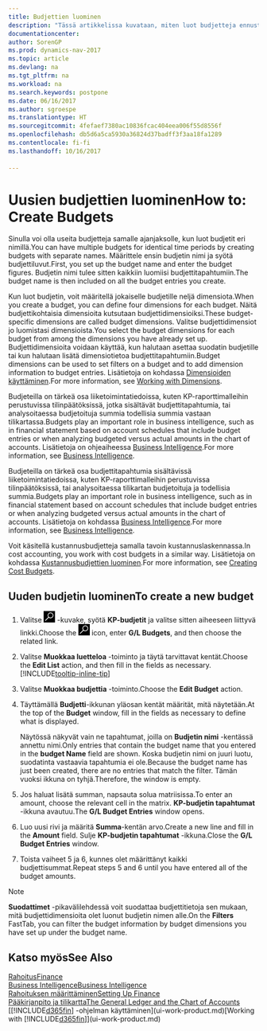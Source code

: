 ```yaml
---
title: Budjettien luominen
description: "Tässä artikkelissa kuvataan, miten luot budjetteja ennustamaan erilaisia taloudellisia toimintoja ja miten määrität dimensioita liiketoimintatietoja varten."
documentationcenter: 
author: SorenGP
ms.prod: dynamics-nav-2017
ms.topic: article
ms.devlang: na
ms.tgt_pltfrm: na
ms.workload: na
ms.search.keywords: postpone
ms.date: 06/16/2017
ms.author: sgroespe
ms.translationtype: HT
ms.sourcegitcommit: 4fefaef7380ac10836fcac404eea006f55d8556f
ms.openlocfilehash: db5d6a5ca5930a36824d37badff3f3aa18fa1289
ms.contentlocale: fi-fi
ms.lasthandoff: 10/16/2017

---
```

# <a name="how-to-create--budgets"></a><span data-ttu-id="36dcb-103">Uusien budjettien luominen</span><span class="sxs-lookup"><span data-stu-id="36dcb-103">How to: Create  Budgets</span></span>
<span data-ttu-id="36dcb-104">Sinulla voi olla useita budjetteja samalle ajanjaksolle, kun luot budjetit eri nimillä.</span><span class="sxs-lookup"><span data-stu-id="36dcb-104">You can have multiple budgets for identical time periods by creating budgets with separate names.</span></span> <span data-ttu-id="36dcb-105">Määrittele ensin budjetin nimi ja syötä budjettiluvut.</span><span class="sxs-lookup"><span data-stu-id="36dcb-105">First, you set up the budget name and enter the budget figures.</span></span> <span data-ttu-id="36dcb-106">Budjetin nimi tulee sitten kaikkiin luomiisi budjettitapahtumiin.</span><span class="sxs-lookup"><span data-stu-id="36dcb-106">The budget name is then included on all the budget entries you create.</span></span>  

 <span data-ttu-id="36dcb-107">Kun luot budjetin, voit määritellä jokaiselle budjetille neljä dimensiota.</span><span class="sxs-lookup"><span data-stu-id="36dcb-107">When you create a budget, you can define four dimensions for each budget.</span></span> <span data-ttu-id="36dcb-108">Näitä budjettikohtaisia dimensioita kutsutaan budjettidimensioiksi.</span><span class="sxs-lookup"><span data-stu-id="36dcb-108">These budget-specific dimensions are called budget dimensions.</span></span> <span data-ttu-id="36dcb-109">Valitse budjettidimensiot jo luomistasi dimensioista.</span><span class="sxs-lookup"><span data-stu-id="36dcb-109">You select the budget dimensions for each budget from among the dimensions you have already set up.</span></span> <span data-ttu-id="36dcb-110">Budjettidimensioita voidaan käyttää, kun halutaan asettaa suodatin budjetille tai kun halutaan lisätä dimensiotietoa budjettitapahtumiin.</span><span class="sxs-lookup"><span data-stu-id="36dcb-110">Budget dimensions can be used to set filters on a budget and to add dimension information to budget entries.</span></span> <span data-ttu-id="36dcb-111">Lisätietoja on kohdassa [Dimensioiden käyttäminen](finance-dimensions.md).</span><span class="sxs-lookup"><span data-stu-id="36dcb-111">For more information, see [Working with Dimensions](finance-dimensions.md).</span></span>

 <span data-ttu-id="36dcb-112">Budjeteilla on tärkeä osa liiketoimintatiedoissa, kuten KP-raporttimalleihin perustuvissa tilinpäätöksissä, jotka sisältävät budjettitapahtumia, tai analysoitaessa budjetoituja summia todellisia summia vastaan tilikartassa.</span><span class="sxs-lookup"><span data-stu-id="36dcb-112">Budgets play an important role in business intelligence, such as in financial statement based on account schedules that include budget entries or when analyzing budgeted versus actual amounts in the chart of accounts.</span></span> <span data-ttu-id="36dcb-113">Lisätietoja on ohjeaiheessa [Business Intelligence](bi.md).</span><span class="sxs-lookup"><span data-stu-id="36dcb-113">For more information, see [Business Intelligence](bi.md).</span></span>

 <span data-ttu-id="36dcb-114">Budjeteilla on tärkeä osa budjettitapahtumia sisältävissä liiketoimintatiedoissa, kuten KP-raporttimalleihin perustuvissa tilinpäätöksissä, tai analysoitaessa tilikartan budjetoituja ja todellisia summia.</span><span class="sxs-lookup"><span data-stu-id="36dcb-114">Budgets play an important role in business intelligence, such as in financial statement based on account schedules that include budget entries or when analyzing budgeted versus actual amounts in the chart of accounts.</span></span> <span data-ttu-id="36dcb-115">Lisätietoja on kohdassa [Business Intelligence](bi.md).</span><span class="sxs-lookup"><span data-stu-id="36dcb-115">For more information, see [Business Intelligence](bi.md).</span></span>

<span data-ttu-id="36dcb-116">Voit käsitellä kustannusbudjetteja samalla tavoin kustannuslaskennassa.</span><span class="sxs-lookup"><span data-stu-id="36dcb-116">In cost accounting, you work with cost budgets in a similar way.</span></span> <span data-ttu-id="36dcb-117">Lisätietoja on kohdassa [Kustannusbudjettien luominen](finance-create-cost-budgets.md).</span><span class="sxs-lookup"><span data-stu-id="36dcb-117">For more information, see [Creating Cost Budgets](finance-create-cost-budgets.md).</span></span>    

## <a name="to-create-a-new-budget"></a><span data-ttu-id="36dcb-118">Uuden budjetin luominen</span><span class="sxs-lookup"><span data-stu-id="36dcb-118">To create a new budget</span></span>  

1. <span data-ttu-id="36dcb-119">Valitse ![Etsi sivu tai raportti](media/ui-search/search_small.png "Etsi sivu tai raportti -kuvake") -kuvake, syötä **KP-budjetit** ja valitse sitten aiheeseen liittyvä linkki.</span><span class="sxs-lookup"><span data-stu-id="36dcb-119">Choose the ![Search for Page or Report](media/ui-search/search_small.png "Search for Page or Report icon") icon, enter **G/L Budgets**, and then choose the related link.</span></span>  
2. <span data-ttu-id="36dcb-120">Valitse **Muokkaa luetteloa** -toiminto ja täytä tarvittavat kentät.</span><span class="sxs-lookup"><span data-stu-id="36dcb-120">Choose the **Edit List** action, and then fill in the fields as necessary.</span></span> [!INCLUDE[tooltip-inline-tip](includes/tooltip-inline-tip_md.md)]  
3. <span data-ttu-id="36dcb-121">Valitse **Muokkaa budjettia** -toiminto.</span><span class="sxs-lookup"><span data-stu-id="36dcb-121">Choose the **Edit Budget** action.</span></span>
4. <span data-ttu-id="36dcb-122">Täyttämällä **Budjetti**-ikkunan yläosan kentät määrität, mitä näytetään.</span><span class="sxs-lookup"><span data-stu-id="36dcb-122">At the top of the **Budget** window, fill in the fields as necessary to define what is displayed.</span></span>  

    <span data-ttu-id="36dcb-123">Näytössä näkyvät vain ne tapahtumat, joilla on **Budjetin nimi** -kentässä annettu nimi.</span><span class="sxs-lookup"><span data-stu-id="36dcb-123">Only entries that contain the budget name that you entered in the **budget Name** field are shown.</span></span> <span data-ttu-id="36dcb-124">Koska budjetin nimi on juuri luotu, suodatinta vastaavia tapahtumia ei ole.</span><span class="sxs-lookup"><span data-stu-id="36dcb-124">Because the budget name has just been created, there are no entries that match the filter.</span></span> <span data-ttu-id="36dcb-125">Tämän vuoksi ikkuna on tyhjä.</span><span class="sxs-lookup"><span data-stu-id="36dcb-125">Therefore, the window is empty.</span></span>  
5. <span data-ttu-id="36dcb-126">Jos haluat lisätä summan, napsauta solua matriisissa.</span><span class="sxs-lookup"><span data-stu-id="36dcb-126">To enter an amount, choose the relevant cell in the matrix.</span></span> <span data-ttu-id="36dcb-127">**KP-budjetin tapahtumat** -ikkuna avautuu.</span><span class="sxs-lookup"><span data-stu-id="36dcb-127">The **G/L Budget Entries** window opens.</span></span>  
6. <span data-ttu-id="36dcb-128">Luo uusi rivi ja määritä **Summa**-kentän arvo.</span><span class="sxs-lookup"><span data-stu-id="36dcb-128">Create a new line and fill in the **Amount** field.</span></span> <span data-ttu-id="36dcb-129">Sulje **KP-budjetin tapahtumat** -ikkuna.</span><span class="sxs-lookup"><span data-stu-id="36dcb-129">Close the **G/L Budget Entries** window.</span></span>  
7. <span data-ttu-id="36dcb-130">Toista vaiheet 5 ja 6, kunnes olet määrittänyt kaikki budjettisummat.</span><span class="sxs-lookup"><span data-stu-id="36dcb-130">Repeat steps 5 and 6 until you have entered all of the budget amounts.</span></span>  

> [!NOTE]  
>  <span data-ttu-id="36dcb-131">**Suodattimet** -pikavälilehdessä voit suodattaa budjettitietoja sen mukaan, mitä budjettidimensioita olet luonut budjetin nimen alle.</span><span class="sxs-lookup"><span data-stu-id="36dcb-131">On the **Filters** FastTab, you can filter the budget information by budget dimensions you have set up under the budget name.</span></span>   

## <a name="see-also"></a><span data-ttu-id="36dcb-132">Katso myös</span><span class="sxs-lookup"><span data-stu-id="36dcb-132">See Also</span></span>
[<span data-ttu-id="36dcb-133">Rahoitus</span><span class="sxs-lookup"><span data-stu-id="36dcb-133">Finance</span></span>](finance.md)  
[<span data-ttu-id="36dcb-134">Business Intelligence</span><span class="sxs-lookup"><span data-stu-id="36dcb-134">Business Intelligence</span></span>](bi.md)  
[<span data-ttu-id="36dcb-135">Rahoituksen määrittäminen</span><span class="sxs-lookup"><span data-stu-id="36dcb-135">Setting Up Finance</span></span>](finance-setup-finance.md)  
[<span data-ttu-id="36dcb-136">Pääkirjanpito ja tilikartta</span><span class="sxs-lookup"><span data-stu-id="36dcb-136">The General Ledger and the Chart of Accounts</span></span>](finance-general-ledger.md)  
<span data-ttu-id="36dcb-137">[[!INCLUDE[d365fin](includes/d365fin_md.md)] -ohjelman käyttäminen](ui-work-product.md)</span><span class="sxs-lookup"><span data-stu-id="36dcb-137">[Working with [!INCLUDE[d365fin](includes/d365fin_md.md)]](ui-work-product.md)</span></span>  


